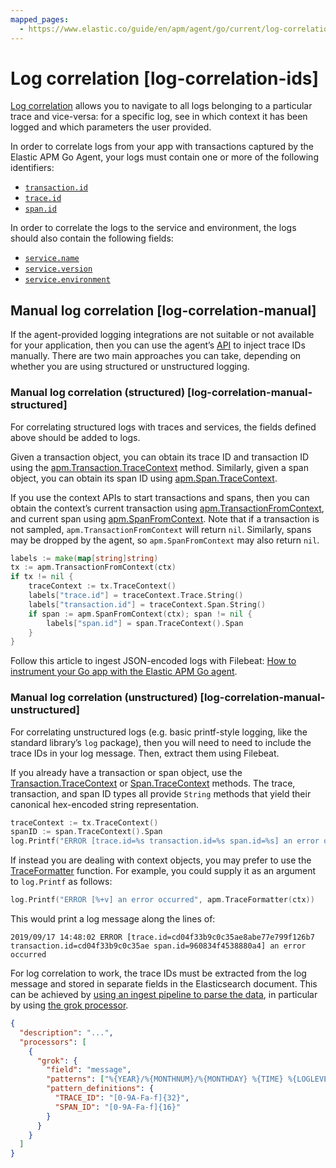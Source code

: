 ```yaml
---
mapped_pages:
  - https://www.elastic.co/guide/en/apm/agent/go/current/log-correlation-ids.html
---
```


# Log correlation [log-correlation-ids]

[Log correlation](docs-content://solutions/observability/apps/logs.md) allows you to navigate to all logs belonging to a particular trace and vice-versa: for a specific log, see in which context it has been logged and which parameters the user provided.

In order to correlate logs from your app with transactions captured by the Elastic APM Go Agent, your logs must contain one or more of the following identifiers:

* [`transaction.id`](ecs://reference/ecs-tracing.md)
* [`trace.id`](ecs://reference/ecs-tracing.md)
* [`span.id`](ecs://reference/ecs-error.md)

In order to correlate the logs to the service and environment, the logs should also contain the following fields:

* [`service.name`](ecs://reference/ecs-service.md)
* [`service.version`](ecs://reference/ecs-service.md)
* [`service.environment`](ecs://reference/ecs-service.md)


## Manual log correlation [log-correlation-manual]

If the agent-provided logging integrations are not suitable or not available for your application, then you can use the agent’s [API](/reference/api-documentation.md) to inject trace IDs manually. There are two main approaches you can take, depending on whether you are using structured or unstructured logging.


### Manual log correlation (structured) [log-correlation-manual-structured]

For correlating structured logs with traces and services, the fields defined above should be added to logs.

Given a transaction object, you can obtain its trace ID and transaction ID using the [apm.Transaction.TraceContext](/reference/api-documentation.md#transaction-tracecontext) method. Similarly, given a span object, you can obtain its span ID using [apm.Span.TraceContext](/reference/api-documentation.md#span-tracecontext).

If you use the context APIs to start transactions and spans, then you can obtain the context’s current transaction using [apm.TransactionFromContext](/reference/api-documentation.md#apm-transaction-from-context), and current span using [apm.SpanFromContext](/reference/api-documentation.md#apm-span-from-context). Note that if a transaction is not sampled, `apm.TransactionFromContext` will return `nil`. Similarly, spans may be dropped by the agent, so `apm.SpanFromContext` may also return `nil`.

```go
labels := make(map[string]string)
tx := apm.TransactionFromContext(ctx)
if tx != nil {
	traceContext := tx.TraceContext()
	labels["trace.id"] = traceContext.Trace.String()
	labels["transaction.id"] = traceContext.Span.String()
	if span := apm.SpanFromContext(ctx); span != nil {
		labels["span.id"] = span.TraceContext().Span
	}
}
```

Follow this article to ingest JSON-encoded logs with Filebeat: [How to instrument your Go app with the Elastic APM Go agent](https://www.elastic.co/blog/how-to-instrument-your-go-app-with-the-elastic-apm-go-agent#logs).


### Manual log correlation (unstructured) [log-correlation-manual-unstructured]

For correlating unstructured logs (e.g. basic printf-style logging, like the standard library’s `log` package), then you will need to need to include the trace IDs in your log message. Then, extract them using Filebeat.

If you already have a transaction or span object, use the [Transaction.TraceContext](/reference/api-documentation.md#transaction-tracecontext) or [Span.TraceContext](/reference/api-documentation.md#span-tracecontext) methods. The trace, transaction, and span ID types all provide `String` methods that yield their canonical hex-encoded string representation.

```go
traceContext := tx.TraceContext()
spanID := span.TraceContext().Span
log.Printf("ERROR [trace.id=%s transaction.id=%s span.id=%s] an error occurred", traceContext.Trace, traceContext.Span, spanID)
```

If instead you are dealing with context objects, you may prefer to use the [TraceFormatter](/reference/api-documentation.md#apm-traceformatter) function. For example, you could supply it as an argument to `log.Printf` as follows:

```go
log.Printf("ERROR [%+v] an error occurred", apm.TraceFormatter(ctx))
```

This would print a log message along the lines of:

```
2019/09/17 14:48:02 ERROR [trace.id=cd04f33b9c0c35ae8abe77e799f126b7 transaction.id=cd04f33b9c0c35ae span.id=960834f4538880a4] an error occurred
```
For log correlation to work, the trace IDs must be extracted from the log message and stored in separate fields in the Elasticsearch document. This can be achieved by [using an ingest pipeline to parse the data](beats://reference/filebeat/configuring-ingest-node.md), in particular by using [the grok processor](elasticsearch://reference/enrich-processor/grok-processor.md).

```json
{
  "description": "...",
  "processors": [
    {
      "grok": {
        "field": "message",
        "patterns": ["%{YEAR}/%{MONTHNUM}/%{MONTHDAY} %{TIME} %{LOGLEVEL:log.level} \\[trace.id=%{TRACE_ID:trace.id}(?: transaction.id=%{SPAN_ID:transaction.id})?(?: span.id=%{SPAN_ID:span.id})?\\] %{GREEDYDATA:message}"],
        "pattern_definitions": {
          "TRACE_ID": "[0-9A-Fa-f]{32}",
          "SPAN_ID": "[0-9A-Fa-f]{16}"
        }
      }
    }
  ]
}
```

